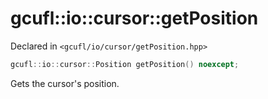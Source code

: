 # gcufl::io::cursor::getPosition
Declared in `<gcufl/io/cursor/getPosition.hpp>`
```cpp
gcufl::io::cursor::Position getPosition() noexcept;
```
Gets the cursor's position.
